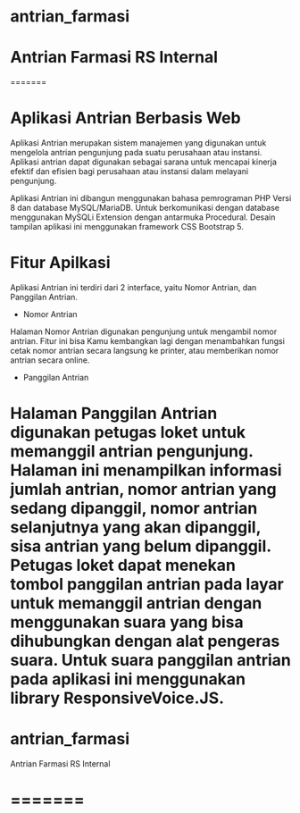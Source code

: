 # antrian_farmasi
Antrian Farmasi RS Internal
=========
=======

# Aplikasi Antrian Berbasis Web
Aplikasi Antrian merupakan sistem manajemen yang digunakan untuk mengelola antrian pengunjung pada suatu perusahaan atau instansi. Aplikasi antrian dapat digunakan sebagai sarana untuk mencapai kinerja efektif dan efisien bagi perusahaan atau instansi dalam melayani pengunjung.

Aplikasi Antrian ini dibangun menggunakan bahasa pemrograman PHP Versi 8 dan database MySQL/MariaDB. Untuk berkomunikasi dengan database menggunakan MySQLi Extension dengan antarmuka Procedural. Desain tampilan aplikasi ini menggunakan framework CSS Bootstrap 5.

# Fitur Apilkasi
Aplikasi Antrian ini terdiri dari 2 interface, yaitu Nomor Antrian, dan Panggilan Antrian.

- Nomor Antrian

Halaman Nomor Antrian digunakan pengunjung untuk mengambil nomor antrian. Fitur ini bisa Kamu kembangkan lagi dengan menambahkan fungsi cetak nomor antrian secara langsung ke printer, atau memberikan nomor antrian secara online.

- Panggilan Antrian

Halaman Panggilan Antrian digunakan petugas loket untuk memanggil antrian pengunjung. Halaman ini menampilkan informasi jumlah antrian, nomor antrian yang sedang dipanggil, nomor antrian selanjutnya yang akan dipanggil, sisa antrian yang belum dipanggil. Petugas loket dapat menekan tombol panggilan antrian pada layar untuk memanggil antrian dengan menggunakan suara yang bisa dihubungkan dengan alat pengeras suara. Untuk suara panggilan antrian pada aplikasi ini menggunakan library ResponsiveVoice.JS.
=======
# antrian_farmasi
Antrian Farmasi RS Internal

=======
=======
